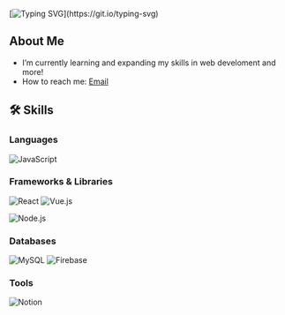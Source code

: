 [![Typing SVG](https://readme-typing-svg.demolab.com?font=Electrolize&pause=1000&center=true&vCenter=true&width=435&lines=HI%2C+there!+I'm+Suin.;who+feels+happy+in+Github!)](https://git.io/typing-svg)

## About Me
- I’m currently learning and expanding my skills in web develoment and more!
- How to reach me: [Email](mailto:suin10100@gmail.com)

## 🛠️ Skills

### Languages
![JavaScript](https://img.shields.io/badge/-JavaScript-F7DF1E?style=for-the-badge&logo=javascript&logoColor=black)

### Frameworks & Libraries
![React](https://img.shields.io/badge/-React-61DAFB?style=for-the-badge&logo=react&logoColor=white)
![Vue.js](https://img.shields.io/badge/-Vue.js-4FC08D?style=for-the-badge&logo=vue.js&logoColor=white)

![Node.js](https://img.shields.io/badge/-Node.js-339933?style=for-the-badge&logo=node.js&logoColor=white)

### Databases
![MySQL](https://img.shields.io/badge/-MySQL-4479A1?style=for-the-badge&logo=mysql&logoColor=white)
![Firebase](https://img.shields.io/badge/-Firebase-DD2C00?style=for-the-badge&logo=firebase&logoColor=white)

### Tools
![Notion](https://img.shields.io/badge/Notion-000000?style=for-the-badge&logo=Notion&logoColor=white)
